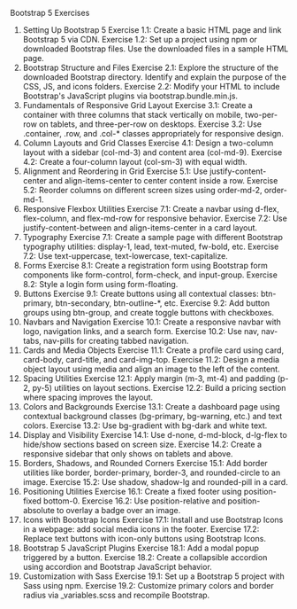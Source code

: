 Bootstrap 5 Exercises
1. Setting Up Bootstrap 5
Exercise 1.1:
Create a basic HTML page and link Bootstrap 5 via CDN.
Exercise 1.2:
Set up a project using npm or downloaded Bootstrap files. Use the downloaded files in a sample
HTML page.
2. Bootstrap Structure and Files
Exercise 2.1:
Explore the structure of the downloaded Bootstrap directory. Identify and explain the purpose of
the CSS, JS, and icons folders.
Exercise 2.2:
Modify your HTML to include Bootstrap's JavaScript plugins via bootstrap.bundle.min.js.
3. Fundamentals of Responsive Grid Layout
Exercise 3.1:
Create a container with three columns that stack vertically on mobile, two-per-row on tablets,
and three-per-row on desktops.
Exercise 3.2:
Use .container, .row, and .col-* classes appropriately for responsive design.
4. Column Layouts and Grid Classes
Exercise 4.1:
Design a two-column layout with a sidebar (col-md-3) and content area (col-md-9).
Exercise 4.2:
Create a four-column layout (col-sm-3) with equal width.
5. Alignment and Reordering in Grid
Exercise 5.1:
Use justify-content-center and align-items-center to center content inside a row.
Exercise 5.2:
Reorder columns on different screen sizes using order-md-2, order-md-1.
6. Responsive Flexbox Utilities
Exercise 7.1:
Create a navbar using d-flex, flex-column, and flex-md-row for responsive behavior.
Exercise 7.2:
Use justify-content-between and align-items-center in a card layout.
7. Typography
Exercise 7.1:
Create a sample page with different Bootstrap typography utilities: display-1, lead, text-muted,
fw-bold, etc.
Exercise 7.2:
Use text-uppercase, text-lowercase, text-capitalize.
8. Forms
Exercise 8.1:
Create a registration form using Bootstrap form components like form-control, form-check, and
input-group.
Exercise 8.2:
Style a login form using form-floating.
9. Buttons
Exercise 9.1:
Create buttons using all contextual classes: btn-primary, btn-secondary, btn-outline-*, etc.
Exercise 9.2:
Add button groups using btn-group, and create toggle buttons with checkboxes.
10. Navbars and Navigation
Exercise 10.1:
Create a responsive navbar with logo, navigation links, and a search form.
Exercise 10.2:
Use nav, nav-tabs, nav-pills for creating tabbed navigation.
11. Cards and Media Objects
Exercise 11.1:
Create a profile card using card, card-body, card-title, and card-img-top.
Exercise 11.2:
Design a media object layout using media and align an image to the left of the content.
12. Spacing Utilities
Exercise 12.1:
Apply margin (m-3, mt-4) and padding (p-2, py-5) utilities on layout sections.
Exercise 12.2:
Build a pricing section where spacing improves the layout.
13. Colors and Backgrounds
Exercise 13.1:
Create a dashboard page using contextual background classes (bg-primary, bg-warning, etc.) and
text colors.
Exercise 13.2:
Use bg-gradient with bg-dark and white text.
14. Display and Visibility
Exercise 14.1:
Use d-none, d-md-block, d-lg-flex to hide/show sections based on screen size.
Exercise 14.2:
Create a responsive sidebar that only shows on tablets and above.
15. Borders, Shadows, and Rounded Corners
Exercise 15.1:
Add border utilities like border, border-primary, border-3, and rounded-circle to an image.
Exercise 15.2:
Use shadow, shadow-lg and rounded-pill in a card.
16. Positioning Utilities
Exercise 16.1:
Create a fixed footer using position-fixed bottom-0.
Exercise 16.2:
Use position-relative and position-absolute to overlay a badge over an image.
17. Icons with Bootstrap Icons
Exercise 17.1:
Install and use Bootstrap Icons in a webpage: add social media icons in the footer.
Exercise 17.2:
Replace text buttons with icon-only buttons using Bootstrap Icons.
18. Bootstrap 5 JavaScript Plugins
Exercise 18.1:
Add a modal popup triggered by a button.
Exercise 18.2:
Create a collapsible accordion using accordion and Bootstrap JavaScript behavior.
19. Customization with Sass
Exercise 19.1:
Set up a Bootstrap 5 project with Sass using npm.
Exercise 19.2:
Customize primary colors and border radius via _variables.scss and recompile Bootstrap.
